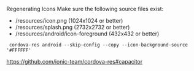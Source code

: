 




Regenerating Icons
Make sure the following source files exist:
* /resources/icon.png (1024x1024 or better)
* /resources/splash.png (2732x2732 or better)
* /resources/android/icon-foreground (432x432 or better)

``` shell script
 cordova-res android --skip-config --copy --icon-background-source '#FFFFFF'
```

https://github.com/ionic-team/cordova-res#capacitor
